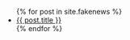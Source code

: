 <ul>
  {% for post in site.fakenews %}
    <li>
      <a href="{{ post.url }}">{{ post.title }}</a>
    </li>
  {% endfor %}
</ul>
